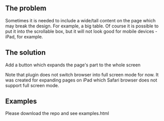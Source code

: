 ## The problem

Sometimes it is needed to include a wide/tall content on the page which may break the design. For example,
a big table. Of course it is possible to put it into the scrollable box, but it will not look good for 
mobile devices - iPad, for example. 

## The solution

Add a button which expands the page's part to the whole screen

Note that plugin does not switch browser into full screen mode for now. It was created for expanding pages on iPad which Safari browser does not support full screen mode.

## Examples

Please download the repo and see examples.html